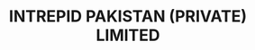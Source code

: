 ---
title: "INTREPID PAKISTAN (PRIVATE) LIMITED"
url: /karachi/intrepid-pakistan-private-limited/
shop: Großhandel
---